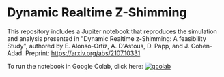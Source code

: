 # Dynamic Realtime Z-Shimming

This repository includes a Jupiter notebook that reproduces the simulation and analysis presented in "Dynamic Realtime z-Shimming: A feasibility Study", authored by E. Alonso-Ortiz, A. D'Astous, D. Papp, and J. Cohen-Adad. Preprint: https://arxiv.org/abs/2107.10331

To run the notebook in Google Colab, click here: 
[![gcolab](https://colab.research.google.com/assets/colab-badge.svg)](https://colab.research.google.com/github/evaalonsoortiz/dyn-rt-shim-sim/blob/main/dyn_rt_shim_sim.ipynb)
